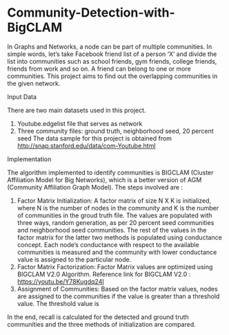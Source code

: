 # Community-Detection-with-BigCLAM

In Graphs and Networks, a node can be part of multiple communities. In simple words, let’s take Facebook friend list of a person ‘X’ and divide the list into communities such as school friends, gym friends, college friends, friends from work and so on. A friend can belong to one or more communities. This project aims to find out the overlapping communities in the given network.

Input Data

There are two main datasets used in this project.
1.	Youtube.edgelist file that serves as network
2.	Three community files: ground truth, neighborhood seed, 20 percent seed
The data sample for this project is obtained from http://snap.stanford.edu/data/com-Youtube.html

Implementation

The algorithm implemented to identify communities is BIGCLAM (Cluster Affiliation Model for Big Networks), which is a better version of AGM (Community Affiliation Graph Model). The steps involved are :

1.	Factor Matrix Initialization: A factor matrix of size N X K is initialized, where N is the number of nodes in the community and K is the number of communities in the groud truth file. The values are populated with three ways, random generation, as per 20 percent seed communities and neighborhood seed communities. The rest of the values in the factor matrix for the latter two methods is populated using conductance concept. Each node’s conductance with respect to the available communities is measured and the community with lower conductance value is assigned to the particular node.
2.	Factor Matrix Factorization: Factor Matrix values are optimized using BIGCLAM V2.0 Algorithm.
Reference link for BIGCLAM V2.0 : https://youtu.be/Y78Kugdq24I
3.	Assignment of Communities: Based on the factor matrix values, nodes are assigned to the communities if the value is greater than a threshold value.
           The threshold value is  

In the end, recall is calculated for the detected and ground truth communities and the three methods of initialization are compared.



